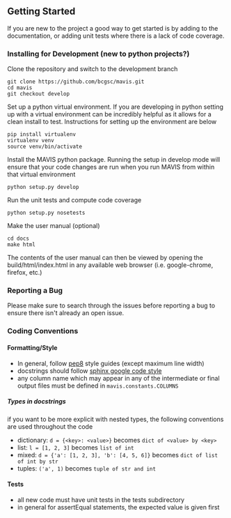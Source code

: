 
## Getting Started

If you are new to the project a good way to get started is by adding to the documentation, or adding unit tests where
there is a lack of code coverage.

### Installing for Development (new to python projects?)

Clone the repository and switch to the development branch

    git clone https://github.com/bcgsc/mavis.git
    cd mavis
    git checkout develop

Set up a python virtual environment. If you are developing in python setting up with a virtual environment can be 
incredibly helpful as it allows for a clean install to test. Instructions for setting up the environment
are below

    pip install virtualenv
    virtualenv venv
    source venv/bin/activate

Install the MAVIS python package. Running the setup in develop mode will ensure that your code changes are run when you 
run MAVIS from within that virtual environment

    python setup.py develop

Run the unit tests and compute code coverage

    python setup.py nosetests 

Make the user manual (optional)

    cd docs
    make html

The contents of the user manual can then be viewed by opening the build/html/index.html in any available
web browser (i.e. google-chrome, firefox, etc.)


### Reporting a Bug

Please make sure to search through the issues before reporting a bug to ensure there isn't already an open issue.


### Coding Conventions

#### Formatting/Style

- In general, follow [pep8](https://www.python.org/dev/peps/pep-0008/) style guides (except maximum line width)
- docstrings should follow [sphinx google code style](http://sphinxcontrib-napoleon.readthedocs.io/en/latest/example_google.html)
- any column name which may appear in any of the intermediate or final output files must be defined in ``mavis.constants.COLUMNS``


##### Types in docstrings

if you want to be more explicit with nested types, the following conventions are used throughout the code

- dictionary: ``d = {<key>: <value>}`` becomes ``dict of <value> by <key>``
- list: ``l = [1, 2, 3]`` becomes ``list of int``
- mixed: ``d = {'a': [1, 2, 3], 'b': [4, 5, 6]}`` becomes ``dict of list of int by str``
- tuples: ``('a', 1)`` becomes ``tuple of str and int``


#### Tests

- all new code must have unit tests in the tests subdirectory
- in general for assertEqual statements, the expected value is given first

